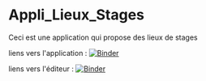 # Appli_Lieux_Stages
Ceci est une application qui propose des lieux de stages

liens vers l'application :
 [![Binder](https://mybinder.org/badge_logo.svg)](https://mybinder.org/v2/gh/greglau59/Appli_Lieux_Stages/HEAD?urlpath=%2Fvoila%2Frender%2FLieux_de_stages.ipynb)
 
 liens vers l'éditeur :
 [![Binder](https://mybinder.org/badge_logo.svg)](https://mybinder.org/v2/gh/greglau59/Appli_Lieux_Stages/HEAD)
 
